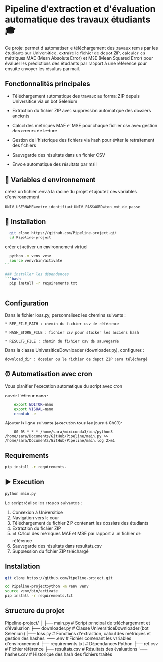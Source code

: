 
# Pipeline d'extraction et d'évaluation automatique des travaux étudiants :mortar_board:


Ce projet permet d'automatiser le téléchargement des travaux remis par les étudiants sur Universitice, extraire le fichier de depot ZIP, calculer les métriques MAE (Mean Absolute Error) et MSE (Mean Squared Error) pour évaluer les prédictions des étudiants par rapport à une référence pour ensuite envoyer les résultas par mail.

## Fonctionnalités principales

* Téléchargement automatique des travaux au format ZIP depuis Universitice via un bot Selenium

* Extraction du fichier ZIP avec suppression automatique des dossiers ancients

* Calcul des métriques MAE et MSE pour chaque fichier csv avec gestion des erreurs de lecture

* Gestion de l'historique des fichiers via hash pour éviter le retraitement des fichiers

* Sauvegarde des résultats dans un fichier CSV
  
* Envoie automatique des résultats par mail
## :closed_lock_with_key: Variables d'environnement


créez un fichier .env à la racine du projet et ajoutez ces variables d'environnement


`UNIV_USERNAME=votre_identifiant`
`UNIV_PASSWORD=ton_mot_de_passe`


## :wrench: Installation

```bash
  git clone https://github.com/Pipeline-project.git
  cd Pipeline-project
```

 créer et activer un environnement virtuel
```bash
  python -m venv venv
  source venv/bin/activate
``
  
### installer les dépendences
```bash
  pip install -r requirements.txt
  
```
    

## Configuration


Dans le fichier loss.py, personnalisez les chemins suivants :

    * REF_FILE_PATH : chemin du fichier csv de référence

    * HASH_STORE_FILE : fichier csv pour stocker les anciens hash

    * RESULTS_FILE : chemin du fichier csv de sauvegarde

Dans la classe UniversiticeDownloader (downloader.py), configurez :

    download_dir : dossier ou le fichier de depot ZIP sera téléchargé
    
## :alarm_clock: Automatisation avec cron

Vous planifier l'execution automatique du script avec cron 

ouvrir l'éditeur nano : 
```bash
    export EDITOR=nano
    export VISUAL=nano
    crontab -e
```
Ajouter la ligne suivante (execution tous les jours à 8h00):

```cron
    00 08 * * * /home/sara/miniconda3/bin/python3 /home/sara/Documents/GitHub/Pipeline/main.py >> /home/sara/Documents/GitHub/Pipeline/main.log 2>&1
```
## Requirements

```bash
pip install -r requirements.
```
## :arrow_forward: Execution

```bash
python main.py
```
Le script réalise les étapes suivantes : 

1. Connexion à Universitice 
2. Navigation vers le cour 
3. Téléchargement du fichier ZIP contenant les dossiers des étudiants
4. Extraction du fichier ZIP
5. :bar_chart: Calcul des métriques MAE et MSE par rapport à un fichier de référence 
6. Sauvegarde des résultats dans resultats.csv
7. Suppression du fichier ZIP téléchargé 

## Installation

```bash
git clone https://github.com/Pipeline-project.git

cd Pipeline-projectpython -m venv venv
source venv/bin/activate
pip install -r requirements.txt

```

## Structure du projet
Pipeline-project/
│
├── main.py                 # Script principal de téléchargement et d'évaluation
├── downloader.py           # Classe UniversiticeDownloader (bot Selenium)
├── loss.py                 # Fonctions d'extraction, calcul des métriques et gestion des hashes
├── .env                    # Fichier contenant les variables d'environnement
├── requirements.txt        # Dépendances Python
├── ref.csv                 # Fichier référence
├── resultats.csv           # Résultats des évaluations
└── hashes.csv              # Historique des hash des fichiers traités              



